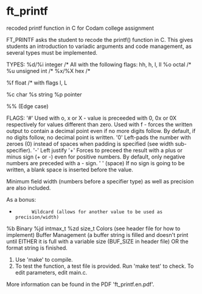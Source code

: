 # ft_printf
recoded printf function in C for Codam college assignment


FT_PRINTF asks the student to recode the printf() function in C. This gives students an introduction to variadic arguments and code management, as several types must be implemented.

TYPES:
%d/%i		integer			/*	All with the following flags: hh, h, l, ll
%o			octal			/*
%u			unsigned int	/*
%x/%X		hex				/*

%f			float			/* with flags l, L

%c			char
%s			string
%p			pointer

%%			(Edge case)

FLAGS:
'#'     	  Used with o, x or X - value is preceeded with 0, 0x or 0X respectively for values different than zero.
            Used with f - forces the written output to contain a decimal point even if no more digits follow. By default, if             no digits follow, no decimal point is written.
'0'         Left-pads the number with zeroes (0) instead of spaces when padding is specified (see width sub-specifier).
'-'         Left justify
'+'         Forces to preceed the result with a plus or minus sign (+ or -) even for positive numbers. By default, only                 negative numbers are preceded with a - sign.
' ' (space)	If no sign is going to be written, a blank space is inserted before the value.

Minimum field width (numbers before a specifier type) as well as precision are also included.

As a bonus:
*		  	Wildcard (allows for another value to be used as precision/width)
%b			Binary
%jd			intmax_t
%zd			size_t
Colors  (see header file for how to implement)
Buffer Management (a buffer string is filled and doesn't print until EITHER it is full with a variable size (BUF_SIZE in header file) OR the format string is finished.



1. Use 'make' to compile.
2. To test the function, a test file is provided. Run 'make test' to check. To edit parameters, edit main.c.

More information can be found in the PDF 'ft_printf.en.pdf'.
